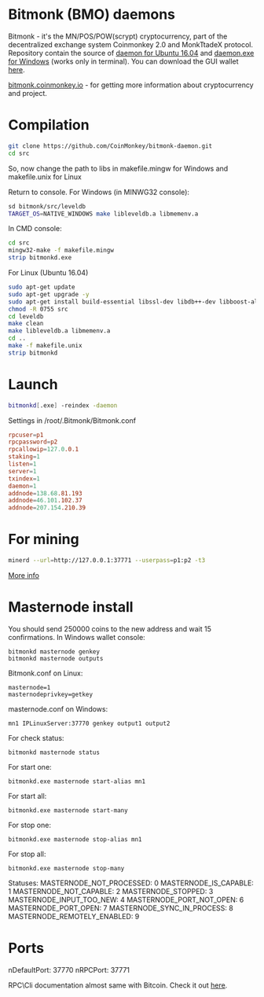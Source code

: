 

Bitmonk (BMO) daemons
==========

Bitmonk - it's the MN/POS/POW(scrypt) cryptocurrency, part of the decentralized exchange system Coinmonkey 2.0 and MonkTtadeX protocol. Repository contain the source of [daemon for Ubuntu 16.04](https://coinmonkey.io/download/bitmonkd) and [daemon.exe for Windows](https://coinmonkey.io/download/bitmonkd.exe) (works only in terminal). You can download the GUI wallet [here](https://github.com/CoinMonkey/bitmonk-windows-wallet).

[bitmonk.coinmonkey.io](http://bitmonk.coinmonkey.io) - for getting more information about cryptocurrency and project.

Compilation
==========

```bash
git clone https://github.com/CoinMonkey/bitmonk-daemon.git
cd src
```

So, now change the path to libs in makefile.mingw for Windows and makefile.unix for Linux


Return to console. For Windows (in MINWG32 console):

```bash
sd bitmonk/src/leveldb
TARGET_OS=NATIVE_WINDOWS make libleveldb.a libmemenv.a
```

In CMD console:
```bash
cd src
mingw32-make -f makefile.mingw
strip bitmonkd.exe
```
  
For Linux (Ubuntu 16.04)
```bash
sudo apt-get update
sudo apt-get upgrade -y
sudo apt-get install build-essential libssl-dev libdb++-dev libboost-all-dev libqrencode-dev autoconf automake libgmp3-dev miniupnpc libminiupnpc-dev
chmod -R 0755 src
cd leveldb
make clean
make libleveldb.a libmemenv.a
cd ..
make -f makefile.unix
strip bitmonkd
```

Launch
==========

```bash
bitmonkd[.exe] -reindex -daemon
```

Settings in /root/.Bitmonk/Bitmonk.conf

```conf
rpcuser=p1
rpcpassword=p2
rpcallowip=127.0.0.1
staking=1
listen=1
server=1
txindex=1
daemon=1
addnode=138.68.81.193
addnode=46.101.102.37
addnode=207.154.210.39
```

For mining
==========
```bash
minerd --url=http://127.0.0.1:37771 --userpass=p1:p2 -t3
```

[More info](https://bitcointalk.org/index.php?topic=55038.0)

Masternode install
==========

You should send 250000 coins to the new address and wait 15 confirmations. In Windows wallet console:

```
bitmonkd masternode genkey
bitmonkd masternode outputs
```

Bitmonk.conf on Linux:
```
masternode=1
masternodeprivkey=getkey
```

masternode.conf on Windows:
```
mn1 IPLinuxServer:37770 genkey output1 output2
```

For check status:
```
bitmonkd masternode status
```
For start one:
```
bitmonkd.exe masternode start-alias mn1
```
For start all:
```
bitmonkd.exe masternode start-many
```
For stop one:
```
bitmonkd.exe masternode stop-alias mn1
```
For stop all:
```
bitmonkd.exe masternode stop-many
```

Statuses:
MASTERNODE_NOT_PROCESSED: 0 
MASTERNODE_IS_CAPABLE: 1 
MASTERNODE_NOT_CAPABLE: 2 
MASTERNODE_STOPPED: 3
MASTERNODE_INPUT_TOO_NEW: 4
MASTERNODE_PORT_NOT_OPEN: 6
MASTERNODE_PORT_OPEN: 7
MASTERNODE_SYNC_IN_PROCESS: 8
MASTERNODE_REMOTELY_ENABLED: 9

Ports
==========
nDefaultPort: 37770
nRPCPort: 37771

RPC\Cli documentation almost same with Bitcoin. Check it out [here](https://en.bitcoin.it/wiki/Original_Bitcoin_client/API_calls_list).
